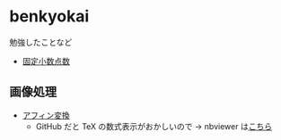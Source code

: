 # benkyokai
勉強したことなど


- [固定小数点数](fixed-point-number)

## 画像処理

- [アフィン変換](image-processing/affine_transform.ipynb)
	- GitHub だと TeX の数式表示がおかしいので → nbviewer は[こちら](https://nbviewer.jupyter.org/github/pn11/benkyokai/blob/master/image-processing/affine_transform.ipynb)
